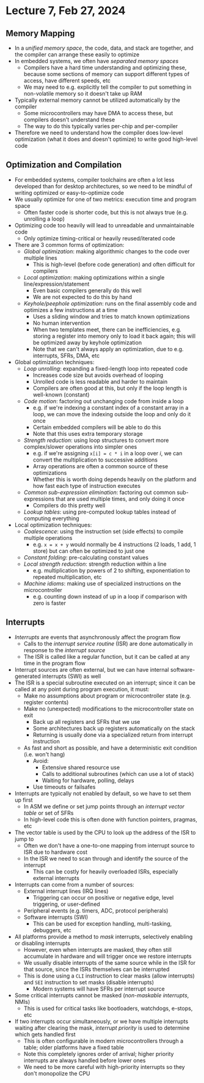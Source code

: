 # Lecture 7, Feb 27, 2024

## Memory Mapping

* In a *unified memory space*, the code, data, and stack are together, and the compiler can arrange these easily to optimize
* In embedded systems, we often have *separated memory spaces*
	* Compilers have a hard time understanding and optimizing these, because some sections of memory can support different types of access, have different speeds, etc
	* We may need to e.g. explicitly tell the compiler to put something in non-volatile memory so it doesn't take up RAM
* Typically external memory cannot be utilized automatically by the compiler
	* Some microcontrollers may have DMA to access these, but compilers doesn't understand these
	* The way to do this typically varies per-chip and per-compiler
* Therefore we need to understand how the compiler does low-level optimization (what it does and doesn't optimize) to write good high-level code

## Optimization and Compilation

* For embedded systems, compiler toolchains are often a lot less developed than for desktop architectures, so we need to be mindful of writing optimized or easy-to-optimize code
* We usually optimize for one of two metrics: execution time and program space
	* Often faster code is shorter code, but this is not always true (e.g. unrolling a loop)
* Optimizing code too heavily will lead to unreadable and unmaintainable code
	* Only optimize timing-critical or heavily reused/iterated code
* There are 3 common forms of optimization:
	* *Global optimization*: making algorithmic changes to the code over multiple lines
		* This is high-level (before code generation) and often difficult for compilers
	* *Local optimization*: making optimizations within a single line/expression/statement
		* Even basic compilers generally do this well
		* We are not expected to do this by hand
	* *Keyhole/peephole optimization*: runs on the final assembly code and optimizes a few instructions at a time
		* Uses a sliding window and tries to match known optimizations
		* No human intervention
		* When two templates meet, there can be inefficiencies, e.g. storing a register into memory only to load it back again; this will be optimized away by keyhole optimization
		* Note that we can't always apply an optimization, due to e.g. interrupts, SFRs, DMA, etc
* Global optimization techniques:
	* *Loop unrolling*: expanding a fixed-length loop into repeated code
		* Increases code size but avoids overhead of looping
		* Unrolled code is less readable and harder to maintain
		* Compilers are often good at this, but only if the loop length is well-known (constant)
	* *Code motion*: factoring out unchanging code from inside a loop
		* e.g. if we're indexing a constant index of a constant array in a loop, we can move the indexing outside the loop and only do it once
		* Certain embedded compilers will be able to do this
		* Note that this uses extra temporary storage
	* *Strength reduction*: using loop structures to convert more complex/slower operations into simpler ones
		* e.g. if we're assigning `x[i] = c * i` in a loop over $i$, we can convert the multiplication to successive additions
		* Array operations are often a common source of these optimizations
		* Whether this is worth doing depends heavily on the platform and how fast each type of instruction executes
	* *Common sub-expression elimination*: factoring out common sub-expressions that are used multiple times, and only doing it once
		* Compilers do this pretty well
	* *Lookup tables*: using pre-computed lookup tables instead of computing everything
* Local optimization techniques:
	* *Coalescence*: using the instruction set (side effects) to compile multiple operations
		* e.g. `x = x + y` would normally be 4 instructions (2 loads, 1 add, 1 store) but can often be optimized to just one
	* *Constant folding*: pre-calculating constant values
	* *Local strength reduction*: strength reduction within a line
		* e.g. multiplication by powers of 2 to shifting, exponentiation to repeated multiplication, etc
	* *Machine idioms*: making use of specialized instructions on the microcontroller
		* e.g. counting down instead of up in a loop if comparison with zero is faster

## Interrupts

* *Interrupts* are events that asynchronously affect the program flow
	* Calls to the *interrupt service routine* (ISR) are done automatically in response to the *interrupt source*
	* The ISR is called like a regular function, but it can be called at any time in the program flow
* Interrupt sources are often external, but we can have internal software-generated interrupts (SWI) as well
* The ISR is a special subroutine executed on an interrupt; since it can be called at any point during program execution, it must:
	* Make no assumptions about program or microcontroller state (e.g. register contents)
	* Make no (unexpected) modifications to the microcontroller state on exit
		* Back up all registers and SFRs that we use
		* Some architectures back up registers automatically on the stack
		* Returning is usually done via a specialized return from interrupt instruction
	* As fast and short as possible, and have a deterministic exit condition (i.e. won't hang)
		* Avoid:
			* Extensive shared resource use
			* Calls to additional subroutines (which can use a lot of stack)
			* Waiting for hardware, polling, delays
		* Use timeouts or failsafes
* Interrupts are typically not enabled by default, so we have to set them up first
	* In ASM we define or set jump points through an *interrupt vector table* or set of SFRs
	* In high-level code this is often done with function pointers, pragmas, etc
* The vector table is used by the CPU to look up the address of the ISR to jump to
	* Often we don't have a one-to-one mapping from interrupt source to ISR due to hardware cost
	* In the ISR we need to scan through and identify the source of the interrupt
		* This can be costly for heavily overloaded ISRs, especially external interrupts
* Interrupts can come from a number of sources:
	* External interrupt lines (IRQ lines)
		* Triggering can occur on positive or negative edge, level triggering, or user-defined
	* Peripheral events (e.g. timers, ADC, protocol peripherals)
	* Software interrupts (SWI)
		* This can be used for exception handling, multi-tasking, debuggers, etc
* All platforms provide a method to *mask* interrupts, selectively enabling or disabling interrupts
	* However, even when interrupts are masked, they often still accumulate in hardware and will trigger once we restore interrupts
	* We usually disable interrupts of the same source while in the ISR for that source, since the ISRs themselves can be interrupted
	* This is done using a `CLI` instruction to clear masks (allow interrupts) and `SEI` instruction to set masks (disable interrupts)
		* Modern systems will have SFRs per interrupt source
* Some critical interrupts cannot be masked (*non-maskable interrupts*, NMIs)
	* This is used for critical tasks like bootloaders, watchdogs, e-stops, etc
* If two interrupts occur simultaneously, or we have multiple interrupts waiting after clearing the mask, *interrupt priority* is used to determine which gets handled first
	* This is often configurable in modern microcontrollers through a table; older platforms have a fixed table
	* Note this completely ignores order of arrival; higher priority interrupts are always handled before lower ones
	* We need to be more careful with high-priority interrupts so they don't monopolize the CPU

